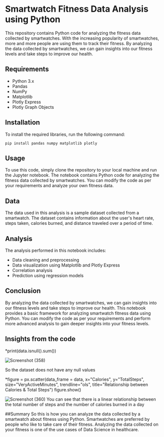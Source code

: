# Smartwatch Fitness Data Analysis using Python

This repository contains Python code for analyzing the fitness data collected by smartwatches. With the increasing popularity of smartwatches, more and more people are using them to track their fitness. By analyzing the data collected by smartwatches, we can gain insights into our fitness levels and take steps to improve our health.

## Requirements

* Python 3.x
* Pandas
* NumPy
* Matplotlib
* Plotly Express
* Plotly Graph Objects

## Installation

To install the required libraries, run the following command:

```
pip install pandas numpy matplotlib plotly
```

## Usage

To use this code, simply clone the repository to your local machine and run the Jupyter notebook. The notebook contains Python code for analyzing the fitness data collected by smartwatches. You can modify the code as per your requirements and analyze your own fitness data.

## Data

The data used in this analysis is a sample dataset collected from a smartwatch. The dataset contains information about the user's heart rate, steps taken, calories burned, and distance traveled over a period of time.

## Analysis

The analysis performed in this notebook includes:

* Data cleaning and preprocessing
* Data visualization using Matplotlib and Plotly Express
* Correlation analysis
* Prediction using regression models

## Conclusion

By analyzing the data collected by smartwatches, we can gain insights into our fitness levels and take steps to improve our health. This notebook provides a basic framework for analyzing smartwatch fitness data using Python. You can modify the code as per your requirements and perform more advanced analysis to gain deeper insights into your fitness levels.

## Insights from the code

*print(data.isnull().sum())

![Screenshot (358)](https://github.com/DhruvAPat/SmartWatchAnalysis/assets/49668870/5600b21b-e446-4bfa-b9fe-66546f86f7f2)

So the dataset does not have any null values

*figure = px.scatter(data_frame = data, x="Calories",
                    y="TotalSteps", size="VeryActiveMinutes", 
                    trendline="ols", 
                    title="Relationship between Calories & Total Steps")
figure.show()

![Screenshot (360)](https://github.com/DhruvAPat/SmartWatchAnalysis/assets/49668870/45b19387-adfa-4aa5-9560-d2c4643383c5)
You can see that there is a linear relationship between the total number of steps and the number of calories burned in a day

##Summary
So this is how you can analyze the data collected by a smartwatch about fitness using Python. Smartwatches are preferred by people who like to take care of their fitness. Analyzing the data collected on your fitness is one of the use cases of Data Science in healthcare. 

